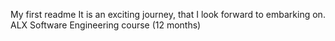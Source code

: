 My first readme
It is an exciting journey, that I look forward to embarking on.
ALX Software Engineering course (12 months) 
